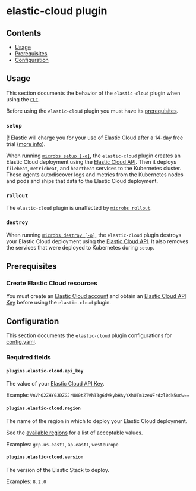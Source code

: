 # elastic-cloud plugin


## Contents

* [Usage](#usage)
* [Prerequisites](#prerequisites)
* [Configuration](#configuration)


## [](usage)Usage

This section documents the behavior of the `elastic-cloud` plugin when using
the [`CLI`](/docs/usage/cli).

Before using the `elastic-cloud` plugin you must have its [prerequisites](#prerequisites).


### `setup`

|! Elastic will charge you for your use of Elastic Cloud after a 14-day free trial ([more info](https://www.elastic.co/elasticsearch/service)).


When running [`microbs setup [-o]`](/docs/usage/cli/#setup), the
`elastic-cloud` plugin creates an Elastic Cloud deployment using the
[Elastic Cloud API](https://www.elastic.co/guide/en/cloud/current/Deployment_-_CRUD.html#create-deployment). Then it deploys `filebeat`, `metricbeat`, and `heartbeat` services to the Kubernetes cluster. These agents autodiscover logs
and metrics from the Kubernetes nodes and pods and ships that data to the
Elastic Cloud deployment.

### `rollout`

The `elastic-cloud` plugin is unaffected by [`microbs rollout`](/docs/usage/cli#rollout).

### `destroy`

When running [`microbs destroy [-o]`](/docs/usage/cli/#destroy), the
`elastic-cloud` plugin destroys your Elastic Cloud deployment using the
[Elastic Cloud API](https://grafana.com/docs/grafana-cloud/reference/cloud-api/#delete-stack).
It also removes the services that were deployed to Kubernetes
during `setup`.


## [](prerequisites)Prerequisites


### Create Elastic Cloud resources

You must create an [Elastic Cloud account](https://cloud.elastic.co/registration)
and obtain an [Elastic Cloud API Key](https://www.elastic.co/guide/en/cloud/current/ec-api-authentication.html)
before using the `elastic-cloud` plugin.


## [](configuration)Configuration

This section documents the `elastic-cloud` plugin configurations for [config.yaml](/docs/usage/configuration).

### Required fields

#### [](plugins.elastic-cloud.api_key)`plugins.elastic-cloud.api_key`

The value of your [Elastic Cloud API Key](https://www.elastic.co/guide/en/cloud/current/ec-api-authentication.html).

Example: `VnVhQ2ZHY0JDZGJrUW0tZTVhT3g6dWkybHAyYXhUTm1zeWFrdzl0dk5udw==`

#### [](plugins.elastic-cloud.region)`plugins.elastic-cloud.region`

The name of the region in which to deploy your Elastic Cloud deployment.

See the
[available regions](https://www.elastic.co/guide/en/cloud/current/ec-reference-regions.html)
for a list of acceptable values.

Examples: `gcp-us-east1`, `ap-east1`, `westeurope`

#### [](plugins.elastic-cloud.version)`plugins.elastic-cloud.version`

The version of the Elastic Stack to deploy.

Examples: `8.2.0`
